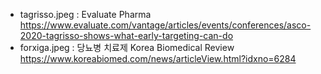 - tagrisso.jpeg : Evaluate Pharma https://www.evaluate.com/vantage/articles/events/conferences/asco-2020-tagrisso-shows-what-early-targeting-can-do
- forxiga.jpeg : 당뇨병 치료제 Korea Biomedical Review https://www.koreabiomed.com/news/articleView.html?idxno=6284

